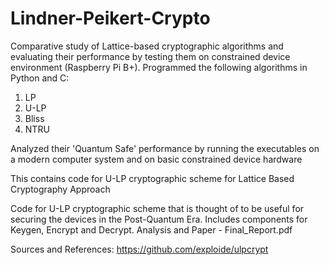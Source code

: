 # Lindner-Peikert-Crypto
Comparative study of Lattice-based cryptographic algorithms and evaluating their performance by testing them on constrained device environment (Raspberry Pi B+). Programmed the following algorithms in Python and C:

1. LP
2. U-LP
3. Bliss
4. NTRU

Analyzed their 'Quantum Safe' performance by running the executables on a modern computer system and  on basic constrained device hardware

This contains code for U-LP cryptographic scheme for Lattice Based Cryptography Approach 

Code for U-LP cryptographic scheme that is thought of to be useful for securing the devices in the Post-Quantum Era. Includes components for Keygen, Encrypt and Decrypt.
Analysis and Paper - Final_Report.pdf

Sources and References: https://github.com/exploide/ulpcrypt
